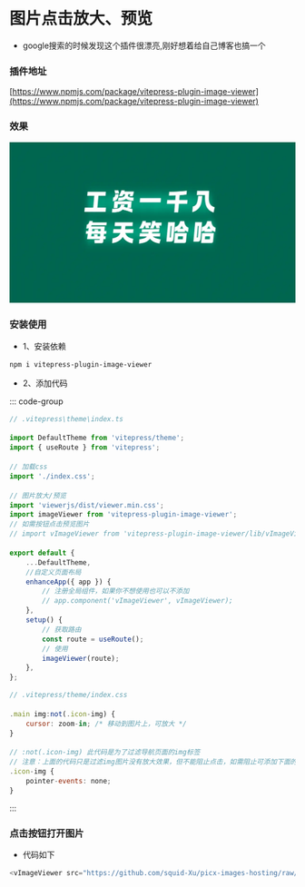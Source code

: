 # 图片点击放大、预览


- google搜索的时候发现这个插件很漂亮,刚好想着给自己博客也搞一个

### 插件地址

[https://www.npmjs.com/package/vitepress-plugin-image-viewer](https://www.npmjs.com/package/vitepress-plugin-image-viewer)

### 效果

![640](https://github.com/squid-Xu/picx-images-hosting/raw/master/20240731/640.5c0vuad5e4.webp)

### 安装使用

- 1、安装依赖

```sh
npm i vitepress-plugin-image-viewer
```
- 2、添加代码

::: code-group

```js [.vitepress\theme\index.ts]
// .vitepress\theme\index.ts

import DefaultTheme from 'vitepress/theme';
import { useRoute } from 'vitepress';

// 加载css
import './index.css';

// 图片放大/预览
import 'viewerjs/dist/viewer.min.css';
import imageViewer from 'vitepress-plugin-image-viewer';
// 如需按钮点击预览图片
// import vImageViewer from 'vitepress-plugin-image-viewer/lib/vImageViewer.vue';

export default {
	...DefaultTheme,
	//自定义页面布局
	enhanceApp({ app }) {
		// 注册全局组件，如果你不想使用也可以不添加
		// app.component('vImageViewer', vImageViewer);
	},
	setup() {
		// 获取路由
		const route = useRoute();
		// 使用
		imageViewer(route);
	},
};
```
```js [.vitepress/theme/index.css]
// .vitepress/theme/index.css

.main img:not(.icon-img) {
	cursor: zoom-in; /* 移动到图片上，可放大 */
}

// :not(.icon-img) 此代码是为了过滤导航页面的img标签
// 注意：上面的代码只是过滤img图片没有放大效果，但不能阻止点击，如需阻止可添加下面的代码
.icon-img {
    pointer-events: none;
}
```
:::

### 点击按钮打开图片

<vImageViewer src="https://github.com/squid-Xu/picx-images-hosting/raw/master/20240731/640.5c0vuad5e4.webp" alt="点击按钮查看图片" :inline="false"/>

- 代码如下

```js
<vImageViewer src="https://github.com/squid-Xu/picx-images-hosting/raw/master/20240731/640.5c0vuad5e4.webp" alt="点击按钮查看图片" />
```